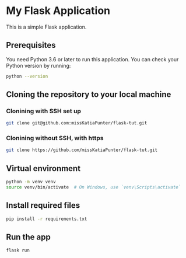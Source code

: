 # My Flask Application

This is a simple Flask application.

## Prerequisites

You need Python 3.6 or later to run this application. You can check your Python version by running:

```bash
python --version
```

## Cloning the repository to your local machine

### Clonining with SSH set up

```bash
git clone git@github.com:missKatiaPunter/flask-tut.git
```

### Clonining without SSH, with https

```bash
git clone https://github.com/missKatiaPunter/flask-tut.git
```

## Virtual environment

```bash
python -m venv venv
source venv/bin/activate  # On Windows, use `venv\Scripts\activate`
```

## Install required files

```bash
pip install -r requirements.txt
```

## Run the app

```bash
flask run
```
